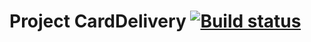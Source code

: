 # Project CardDelivery [![Build status](https://ci.appveyor.com/api/projects/status/8uk01qd8gr4pgggs?svg=true)](https://ci.appveyor.com/project/droidAps/hw-carddelivery)